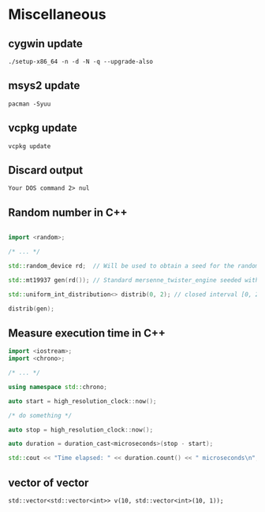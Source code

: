 # Miscellaneous

## cygwin update
`./setup-x86_64 -n -d -N -q --upgrade-also`

## msys2 update
`pacman -Syuu`

## vcpkg update
`vcpkg update`

## Discard output
`Your DOS command 2> nul`

## Random number in C++
```cpp

import <random>;

/* ... */

std::random_device rd;  // Will be used to obtain a seed for the random number engine

std::mt19937 gen(rd()); // Standard mersenne_twister_engine seeded with rd()

std::uniform_int_distribution<> distrib(0, 2); // closed interval [0, 2]

distrib(gen);

```

## Measure execution time in C++
```cpp
import <iostream>;
import <chrono>;

/* ... */

using namespace std::chrono;

auto start = high_resolution_clock::now();

/* do something */

auto stop = high_resolution_clock::now();

auto duration = duration_cast<microseconds>(stop - start);

std::cout << "Time elapsed: " << duration.count() << " microseconds\n";
```

## vector of vector

`std::vector<std::vector<int>> v(10, std::vector<int>(10, 1));`
